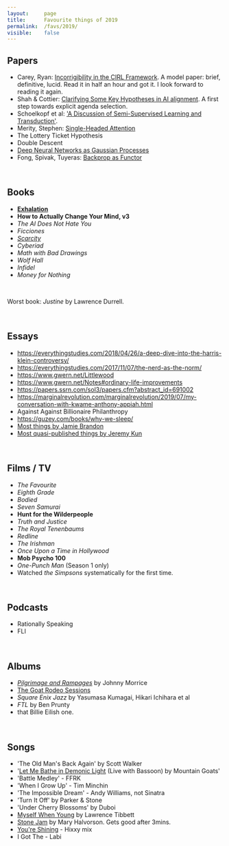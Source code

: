 ```yaml
---
layout:     page
title:      Favourite things of 2019
permalink:  /favs/2019/
visible:    false
---
```



## Papers

* Carey, Ryan: [Incorrigibility in the CIRL Framework](https://arxiv.org/abs/1709.06275). A model paper: brief, definitive, lucid. Read it in half an hour and got it. I look forward to reading it again.
* Shah & Cottier: [Clarifying Some Key Hypotheses in AI alignment](https://www.alignmentforum.org/posts/mJ5oNYnkYrd4sD5uE/clarifying-some-key-hypotheses-in-ai-alignment). A first step towards explicit agenda selection.
* Schoelkopf et al: ['A Discussion of Semi-Supervised Learning and Transduction'](http://www.acad.bg/ebook/ml/MITPress-%20SemiSupervised%20Learning.pdf).
* Merity, Stephen: [Single-Headed Attention](https://arxiv.org/pdf/1911.11423.pdf)
* The Lottery Ticket Hypothesis
* Double Descent
* [Deep Neural Networks as Gaussian Processes](https://arxiv.org/abs/1711.00165)
* Fong, Spivak, Tuyeras: [Backprop as Functor](https://arxiv.org/abs/1711.10455)

<br>

## Books

* **[Exhalation](https://www.goodreads.com/review/show/2831553587?book_show_action=true)**
* **How to Actually Change Your Mind, v3**
* _The AI Does Not Hate You_
* _Ficciones_
* _[Scarcity](https://www.goodreads.com/review/show/2785735820?book_show_action=true)_
* _Cyberiad_
* _Math with Bad Drawings_
* _Wolf Hall_
* _Infidel_
* _Money for Nothing_

<br>

Worst book: _Justine_ by Lawrence Durrell.

<br>

## Essays

* https://everythingstudies.com/2018/04/26/a-deep-dive-into-the-harris-klein-controversy/
* https://everythingstudies.com/2017/11/07/the-nerd-as-the-norm/
* https://www.gwern.net/Littlewood
* https://www.gwern.net/Notes#ordinary-life-improvements
* https://papers.ssrn.com/sol3/papers.cfm?abstract_id=691002
* https://marginalrevolution.com/marginalrevolution/2019/07/my-conversation-with-kwame-anthony-appiah.html
* Against Against Billionaire Philanthropy
* https://guzey.com/books/why-we-sleep/
* [Most things by Jamie Brandon](https://scattered-thoughts.net/writing/humans-should-learn-maths/)
* [Most quasi-published things by Jeremy Kun](https://github.com/j2kun/general-audience-math-essays)

<br>

## Films / TV

* _The Favourite_
* _Eighth Grade_
* _Bodied_
* _Seven Samurai_
* **Hunt for the Wilderpeople**
* _Truth and Justice_
* _The Royal Tenenbaums_
* _Redline_
* _The Irishman_
* _Once Upon a Time in Hollywood_
* **Mob Psycho 100**
* _One-Punch Man_ (Season 1 only)
* Watched _the Simpsons_ systematically for the first time.

<br>

## Podcasts

* Rationally Speaking
* FLI

<br>

## Albums

* _[Pilgrimage and Rampages](https://swampspice.bandcamp.com/album/pilgrimage-and-rampages)_ by Johnny Morrice
* [The Goat Rodeo Sessions](https://www.youtube.com/watch?v=O7EcT5YzKhQ)
* _Square Enix Jazz_ by Yasumasa Kumagai, Hikari Ichihara et al
* _FTL_ by Ben Prunty
* that Billie Eilish one.

<br>

## Songs

* 'The Old Man's Back Again' by Scott Walker
* '[Let Me Bathe in Demonic Light](https://youtu.be/rbiBcDZGXQw?t=147) (Live with Bassoon) by Mountain Goats'
* 'Battle Medley' - FFRK 
* 'When I Grow Up' - Tim Minchin
* 'The Impossible Dream' - Andy Williams, not Sinatra
* 'Turn It Off' by Parker & Stone
* 'Under Cherry Blossoms' by Duboi
* [Myself When Young](https://www.youtube.com/watch?v=I6-vGHVWEuE) by Lawrence Tibbett 
* [Stone Jam](https://youtu.be/3RY6snOkdsw?t=58) by Mary Halvorson. Gets good after 3mins.
* [You're Shining](https://www.youtube.com/watch?v=eldyDdqPoJk) - Hixxy mix
* I Got The - Labi

